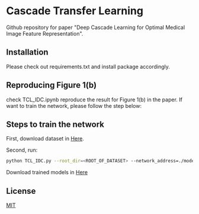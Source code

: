# Cascade Transfer Learning

Github repository for paper "Deep Cascade Learning for Optimal Medical Image Feature Representation".

## Installation
Please check out requirements.txt and install package accordingly.

## Reproducing Figure 1(b)
check TCL_IDC.ipynb reproduce the result for Figure 1(b) in the paper. 
If want to train the network, please follow the step below:

## Steps to train the network

First, download dataset in [Here](https://www.kaggle.com/paultimothymooney/breast-histopathology-images).

Second, run:
```bash
python TCL_IDC.py --root_dir=<ROOT_OF_DATASET> --network_address=./model/sourcemodel/SourceNetwork
```
Download trained models in [Here](https://drive.google.com/drive/folders/1yqCOjaommJvcErzz01LiJaQbX8V6wy2b?usp=sharing)

## License
[MIT](https://choosealicense.com/licenses/mit/)
